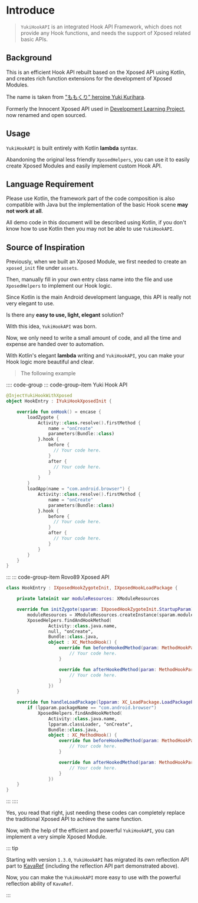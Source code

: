 # Introduce

> `YukiHookAPI` is an integrated Hook API Framework, which does not provide any Hook functions, and needs the support of Xposed related basic APIs.

## Background

This is an efficient Hook API rebuilt based on the Xposed API using Kotlin, and creates rich function extensions for the development of Xposed Modules.

The name is taken from ["ももくり" heroine Yuki Kurihara](https://www.bilibili.com/bangumi/play/ss5016).

Formerly the Innocent Xposed API used in [Development Learning Project](https://github.com/fankes/TMore), now renamed and open sourced.

## Usage

`YukiHookAPI` is built entirely with Kotlin **lambda** syntax.

Abandoning the original less friendly `XposedHelpers`, you can use it to easily create Xposed Modules and easily implement custom Hook API.

## Language Requirement

Please use Kotlin, the framework part of the code composition is also compatible with Java but the implementation of the basic Hook scene **may not work at all**.

All demo code in this document will be described using Kotlin, if you don't know how to use Kotlin then you may not be able to use `YukiHookAPI`.

## Source of Inspiration

Previously, when we built an Xposed Module, we first needed to create an `xposed_init` file under `assets`.

Then, manually fill in your own entry class name into the file and use `XposedHelpers` to implement our Hook logic.

Since Kotlin is the main Android development language, this API is really not very elegant to use.

Is there any **easy to use, light, elegant** solution?

With this idea, `YukiHookAPI` was born.

Now, we only need to write a small amount of code, and all the time and expense are handed over to automation.

With Kotlin's elegant **lambda** writing and `YukiHookAPI`, you can make your Hook logic more beautiful and clear.

> The following example

:::: code-group
::: code-group-item Yuki Hook API

```kotlin
@InjectYukiHookWithXposed
object HookEntry : IYukiHookXposedInit {

    override fun onHook() = encase {
        loadZygote {
            Activity::class.resolve().firstMethod {
                name = "onCreate"
                parameters(Bundle::class)
            }.hook {
                before {
                  // Your code here.
                }
                after {
                  // Your code here.
                }
            }
        }
        loadApp(name = "com.android.browser") {
            Activity::class.resolve().firstMethod {
                name = "onCreate"
                parameters(Bundle::class)
            }.hook {
                before {
                  // Your code here.
                }
                after {
                  // Your code here.
                }
            }
        }
    }
}
```

:::
::: code-group-item Rovo89 Xposed API

```kotlin
class HookEntry : IXposedHookZygoteInit, IXposedHookLoadPackage {

    private lateinit var moduleResources: XModuleResources

    override fun initZygote(sparam: IXposedHookZygoteInit.StartupParam) {
        moduleResources = XModuleResources.createInstance(sparam.modulePath, null)
        XposedHelpers.findAndHookMethod(
                Activity::class.java.name,
                null, "onCreate",
                Bundle::class.java,
                object : XC_MethodHook() {
                    override fun beforeHookedMethod(param: MethodHookParam?) {
                        // Your code here.
                    }

                    override fun afterHookedMethod(param: MethodHookParam?) {
                        // Your code here.
                    }
                })
    }

    override fun handleLoadPackage(lpparam: XC_LoadPackage.LoadPackageParam) {
        if (lpparam.packageName == "com.android.browser")
            XposedHelpers.findAndHookMethod(
                Activity::class.java.name,
                lpparam.classLoader, "onCreate",
                Bundle::class.java,
                object : XC_MethodHook() {
                    override fun beforeHookedMethod(param: MethodHookParam?) {
                        // Your code here.
                    }

                    override fun afterHookedMethod(param: MethodHookParam?) {
                        // Your code here.
                    }
                })
    }
}
```

:::
::::

Yes, you read that right, just needing these codes can completely replace the traditional Xposed API to achieve the same function.

Now, with the help of the efficient and powerful `YukiHookAPI`, you can implement a very simple Xposed Module.

::: tip

Starting with version `1.3.0`, `YukiHookAPI` has migrated its own reflection API part to [KavaRef](https://github.com/HighCapable/KavaRef) (including the reflection API part demonstrated above).

Now, you can make the `YukiHookAPI` more easy to use with the powerful reflection ability of `KavaRef`.

:::